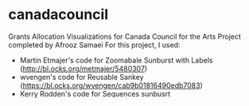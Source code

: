 # canadacouncil
Grants Allocation Visualizations for Canada Council for the Arts
Project completed by Afrooz Samaei
For this project, I used:
 - Martin Etmajer's code for Zoomabale Sunburst with Labels (http://bl.ocks.org/metmajer/5480307)
 - wvengen's code for Reusable Sankey (https://bl.ocks.org/wvengen/cab9b01816490edb7083)
 - Kerry Rodden's code for Sequences sunbusrt
